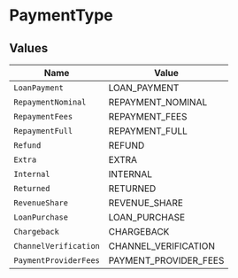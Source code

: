 # PaymentType


## Values

| Name                  | Value                 |
| --------------------- | --------------------- |
| `LoanPayment`         | LOAN_PAYMENT          |
| `RepaymentNominal`    | REPAYMENT_NOMINAL     |
| `RepaymentFees`       | REPAYMENT_FEES        |
| `RepaymentFull`       | REPAYMENT_FULL        |
| `Refund`              | REFUND                |
| `Extra`               | EXTRA                 |
| `Internal`            | INTERNAL              |
| `Returned`            | RETURNED              |
| `RevenueShare`        | REVENUE_SHARE         |
| `LoanPurchase`        | LOAN_PURCHASE         |
| `Chargeback`          | CHARGEBACK            |
| `ChannelVerification` | CHANNEL_VERIFICATION  |
| `PaymentProviderFees` | PAYMENT_PROVIDER_FEES |